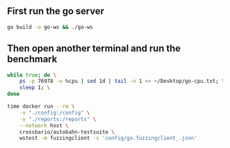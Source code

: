 ## First run the go server
```zsh
go build -o go-ws && ./go-ws
```

## Then open another terminal and run the benchmark
```zsh
while true; do \
    ps -p 76978 -o %cpu | sed 1d | tail -n 1 >> ~/Desktop/go-cpu.txt; \
    sleep 1; \
done
```

```zsh
time docker run --rm \
    -v "./config:/config" \
    -v "./reports:/reports" \
    --network host \
    crossbario/autobahn-testsuite \
    wstest -m fuzzingclient -s 'config/go.fuzzingclient_.json'
```